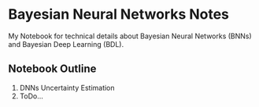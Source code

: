 # Bayesian Neural Networks Notes

My Notebook for technical details about Bayesian Neural Networks (BNNs) and Bayesian Deep Learning (BDL).

## Notebook Outline
1. DNNs Uncertainty Estimation
2. ToDo...
